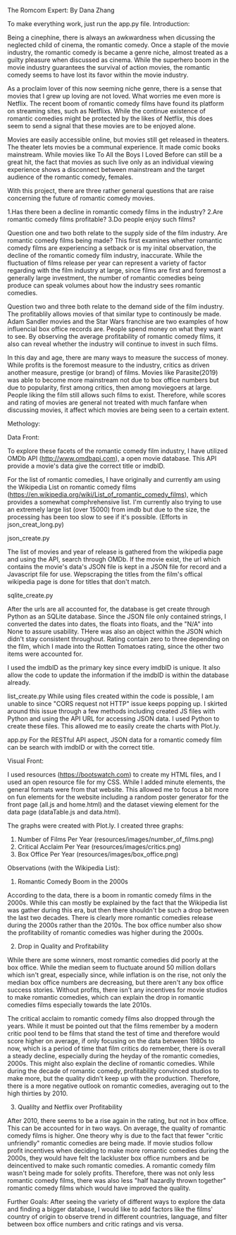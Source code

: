 The Romcom Expert:
By Dana Zhang

To make everything work, just run the app.py file. 
Introduction:

Being a cinephine, there is always an awkwardness when dicussing the neglected child of cinema, the romantic comedy. Once a staple of the movie industry, the romantic comedy is became a genre niche, almost treated as a guilty pleasure when discussed as cinema. While the superhero boom in the movie industry guarantees the survival of action movies, the romantic comedy seems to have lost its favor within the movie industry. 

As a proclaim lover of this now seeming niche genre, there is a sense that movies that I grew up loving are not loved. What worries me even more is Netflix. The recent boom of romantic comedy films have found its platform on streaming sites, such as Netflixs. While the continue existence of romantic comedies might be protected by the likes of Netflix, this does seem to send a signal that these movies are to be enjoyed alone. 

Movies are easily accessible online, but movies still get released in theaters. The theater lets movies be a communal experience. It made comic books mainstream. While movies like To All the Boys I Loved Before can still be a great hit, the fact that movies as such live only as an individual viewing experience shows a disconnect between mainstream and the target audience of the romantic comedy, females.

With this project, there are three rather general questions that are raise concerning the future of romantic comedy movies. 

1.Has there been a decline in romantic comedy films in the industry?
2.Are romantic comedy films profitable?
3.Do people enjoy such films?

Question one and two both relate to the supply side of the film industry. Are romantic comedy films being made? This first examines whether romantic comedy films are experiencing a setback or is my inital observation, the decline of the romantic comedy film industry, inaccurate. While the fluctuation of films release per year can represent a variety of factor regarding with the film industry at large, since films are first and foremost a generally large investment, the number of romantic comedies being produce can speak volumes about how the industry sees romantic comedies. 

Question two and three both relate to the demand side of the film industry. The profitablily allows movies of that similar type to continously be made. Adam Sandler movies and the Star Wars franchise are two examples of how influencial box office records are. People spend money on what they want to see. By observing the average profitability of romantic comedy films, it also can reveal whether the industry will continue to invest in such films. 

In this day and age, there are many ways to measure the success of money. While profits is the foremost measure to the industry, critics as driven another measure, prestige (or brand) of films. Movies like Parasite(2019) was able to become more mainstream not due to box office numbers but due to popularity, first among critics, then among moviegoers at large. People liking the film still allows such films to exist. Therefore, while scores and rating of movies are general not treated with much fanfare when discussing movies, it affect which movies are being seen to a certain extent.

Methology:

Data Front:

To explore these facets of the romantic comedy film industry, I have utilized OMDb API (http://www.omdbapi.com), a open movie database. This API provide a movie's data give the correct title or imdbID.

For the list of romantic comedies, I have originally and currently am using the Wikipedia List on romantic comedy films (https://en.wikipedia.org/wiki/List_of_romantic_comedy_films), which provides a somewhat comphrehensive list. I'm currently also trying to use an extremely large list (over 15000) from imdb but due to the size, the processing has been too slow to see if it's possible. (Efforts in json_creat_long.py)

json_create.py

The list of movies and year of release is gathered from the wikipedia page and using the API, search through OMDb. If the movie exist, the url which contains the movie's data's JSON file is kept in a JSON file for record and a Javascript file for use. Wepscraping the titles from the film's offical wikipedia page is done for titles that don't match. 

sqlite_create.py

After the urls are all accounted for, the database is get create through Python as an SQLite database. Since the JSON file only contained strings, I converted the dates into dates, the floats into floats, and the "N/A" into None to assure usability. THere was also an object within the JSON which didn't stay consistent throughout. Rating contain zero to three depending on the film, which I made into the Rotten Tomatoes rating, since the other two items were accounted for.

I used the imdbID as the primary key since every imdbID is unique. It also allow the code to update the information if the imdbID is within the database already.

list_create.py
While using files created within the code is possible, I am unable to since "CORS request not HTTP" issue keeps popping up. I skirted around this issue through a few methods including created JS files with Python and using the API URL for accessing JSON data. I used Python to create these files. This allowed me to easily create the charts with Plot.ly.

app.py
For the RESTful API aspect, JSON data for a romantic comedy film can be search with imdbID or with the correct title.

Visual Front:

I used resources (https://bootswatch.com) to create my HTML files, and I used an open resource file for my CSS. While I added minute elements, the general formats were from that website. This allowed me to focus a bit more on fun elements for the website including a random poster generator for the front page (all.js and home.html) and the dataset viewing element for the data page (dataTable.js and data.html). 

The graphs were created with Plot.ly. I created three graphs:

1. Number of Films Per Year (resources/images/number_of_films.png)
2. Critical Acclaim Per Year (resources/images/critics.png)
3. Box Office Per Year (resources/images/box_office.png)

Observations (with the Wikipedia List):

1. Romantic Comedy Boom in the 2000s

According to the data, there is a boom in romantic comedy films in the 2000s. While this can mostly be explained by the fact that the Wikipedia list was gather during this era, but then there shouldn't be such a drop between the last two decades. There is clearly more romantic comedies release during the 2000s rather than the 2010s. The box office number also show the profitability of romantic comedies was higher during the 2000s. 

2. Drop in Quality and Profitability

While there are some winners, most romantic comedies did poorly at the box office. While the median seem to fluctuate around 50 million dollars which isn't great, especially since, while inflation is on the rise, not only the median box office numbers are decreasing, but there aren't any box office success stories. Without profits, there isn't any incentives for movie studios to make romantic comedies, which can explain the drop in romantic comedies films especially towards the late 2010s.

The critical acclaim to romantic comedy films also dropped through the years. While it must be pointed out that the films remember by a modern critic pool tend to be films that stand the test of time and therefore would score higher on average, if only focusing on the data between 1980s to now, which is a period of time that film critics do remember, there is overall a steady decline, especially during the heyday of the romantic comedies, 2000s. This might also explain the decline of romantic comedies. While during the decade of romantic comedy, profitability convinced studios to make more, but the quality didn't keep up with the production. Therefore, there is a more negative outlook on romantic comedies, averaging out to the high thirties by 2010. 

3. Qualilty and Netflix over Profitability

After 2010, there seems to be a rise again in the rating, but not in box office. This can be accounted for in two ways.  On average, the quality of romantic comedy films is higher. One theory why is due to the fact that fewer "critic unfriendly" romantic comedies are being made. If movie studios follow profit incentives when deciding to make more romantic comedies during the 2000s, they would have felt the lackluster box office numbers and be deincentived to make such romantic comedies. A romantic comedy film wasn't being made for solely profits. Therefore, there was not only less romantic comedy films, there was also less "half hazardly thrown together" romantic comedy films which would have improved the quality.

Further Goals:
After seeing the variety of different ways to explore the data and finding a bigger database, I would like to add factors like the films' country of origin to observe trend in different countries, language, and filter between box office numbers and critic ratings and vis versa. 
